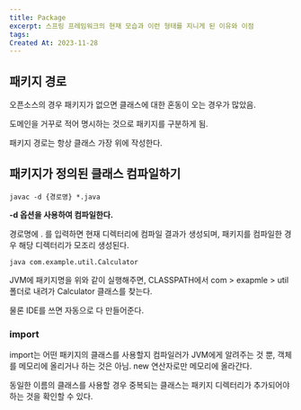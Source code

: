 ```yaml
---
title: Package
excerpt: 스프링 프레임워크의 현재 모습과 이런 형태를 지니게 된 이유와 이점
tags: 
Created At: 2023-11-28
---
```

## 패키지 경로

오픈소스의 경우 패키지가 없으면 클래스에 대한 혼동이 오는 경우가 많았음.

도메인을 거꾸로 적어 명시하는 것으로 패키지를 구분하게 됨.

패키지 경로는 항상 클래스 가장 위에 작성한다.

 
## 패키지가 정의된 클래스 컴파일하기

`javac -d {경로명} *.java`

**-d 옵션을 사용하여 컴파일한다.**

경로명에 . 를 입력하면 현재 디렉터리에 컴파일 결과가 생성되며, 패키지를 컴파일한 경우 해당 디렉터리가 모조리 생성된다.

 

`java com.example.util.Calculator`

JVM에 패키지명을 위와 같이 실행해주면, CLASSPATH에서 com > exapmle > util 폴더로 내려가  Calculator 클래스를 찾는다.

 

물론 IDE를 쓰면 자동으로 다 만들어준다.

 
### import

import는 어떤 패키지의 클래스를 사용할지 컴파일러가 JVM에게 알려주는 것 뿐, 객체를 메모리에 올리거나 하는 것은 아님. new 연산자로만 메모리에 올라간다.

동일한 이름의 클래스를 사용할 경우 중복되는 클래스는 패키지 디렉터리가 추가되어야 하는 것을 확인할 수 있다.